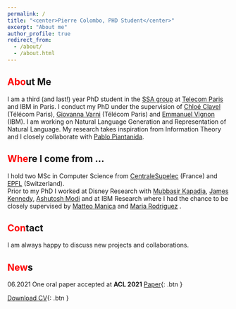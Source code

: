 ```yaml
---
permalink: /
title: "<center>Pierre Colombo, PHD Student</center>"
excerpt: "About me"
author_profile: true
redirect_from: 
  - /about/
  - /about.html
---
```


<span style="color:red">Abo</span>ut Me
------
I am a third (and last!) year PhD student in the [SSA group](http://www.tsi.telecom-paristech.fr/ssa/) at [Telecom Paris](https://www.telecom-paris.fr/?gclid=CjwKCAiAsIDxBRAsEiwAV76N89LYpkw3jL-RpHJRYMKXNca6sT3YVTEluBSXak3h9QT1rJ1CXr3DuBoC2LUQAvD_BwE) and IBM in Paris.
I conduct my PhD under the supervision of [Chloé Clavel](https://clavel.wp.imt.fr/) (Télécom Paris), [Giovanna Varni](https://sites.google.com/site/gvarnisite/home) (Télécom Paris) and [Emmanuel Vignon](https://www.linkedin.com/in/emmanuelvignon/?locale=fr_FR) (IBM). I am working on Natural Language Generation and Representation of Natural Language. My research takes inspiration from Information Theory and I closely collaborate with [Pablo Piantanida](https://scholar.google.com/citations?user=QyBEFv0AAAAJ&hl=fr). 
 
<span style="color:red">Whe</span>re I come from ...
------
I hold two MSc in Computer Science from [CentraleSupelec](https://www.centralesupelec.fr/) (France) and [EPFL](https://www.epfl.ch/fr/) (Switzerland). <br>
Prior to my PhD I worked at Disney Research with [Mubbasir Kapadia](https://www.cs.rutgers.edu/people/professors/details/mubbasir-kapadia), [James Kennedy](https://james-kennedy.github.io/), [Ashutosh Modi](https://ashutosh-modi.github.io/) and at IBM Research where I had the chance to be closely supervised by [Matteo Manica](https://researcher.watson.ibm.com/researcher/view.php?person=zurich-TTE) and [Maria Rodriguez](https://researcher.watson.ibm.com/researcher/view.php?person=zurich-MRM) .

<span style="color:red">Con</span>tact
------
I am always happy to discuss new projects and collaborations.


<span style="color:red">New</span>s
------
06.2021 One oral paper accepted at **ACL 2021** [Paper](https://arxiv.org/abs/2105.02685){: .btn }


[Download CV](https://pierrecolombo.github.io//files/PierreCOLOMBO_CV.pdf){: .btn }
